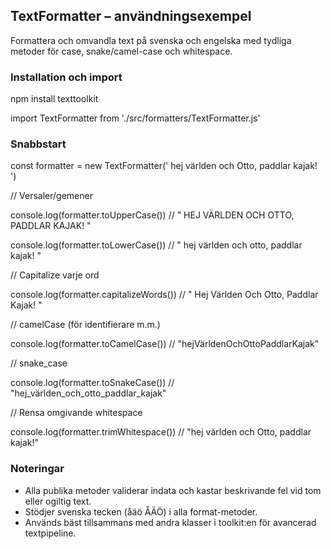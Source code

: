 
## TextFormatter – användningsexempel

Formattera och omvandla text på svenska och engelska med tydliga metoder för case, snake/camel-case och whitespace.

### Installation och import

npm install texttoolkit


import TextFormatter from './src/formatters/TextFormatter.js'

### Snabbstart

const formatter = new TextFormatter(' hej världen och Otto, paddlar kajak! ')

// Versaler/gemener

console.log(formatter.toUpperCase()) // " HEJ VÄRLDEN OCH OTTO, PADDLAR KAJAK! "

console.log(formatter.toLowerCase()) // " hej världen och otto, paddlar kajak! "

// Capitalize varje ord

console.log(formatter.capitalizeWords()) // " Hej Världen Och Otto, Paddlar Kajak! "

// camelCase (för identifierare m.m.)

console.log(formatter.toCamelCase()) // "hejVärldenOchOttoPaddlarKajak"

// snake_case

console.log(formatter.toSnakeCase()) // "hej_världen_och_otto_paddlar_kajak"

// Rensa omgivande whitespace

console.log(formatter.trimWhitespace()) // "hej världen och Otto, paddlar kajak!"


### Noteringar

- Alla publika metoder validerar indata och kastar beskrivande fel vid tom eller ogiltig text.
- Stödjer svenska tecken (åäö ÅÄÖ) i alla format-metoder.
- Används bäst tillsammans med andra klasser i toolkit:en för avancerad textpipeline.
